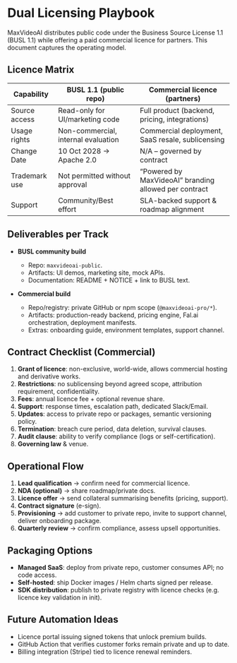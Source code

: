 # Dual Licensing Playbook

MaxVideoAI distributes public code under the Business Source License 1.1 (BUSL 1.1) while offering a paid commercial licence for partners. This document captures the operating model.

## Licence Matrix

| Capability | BUSL 1.1 (public repo) | Commercial licence (partners) |
|------------|------------------------|--------------------------------|
| Source access | Read-only for UI/marketing code | Full product (backend, pricing, integrations) |
| Usage rights | Non-commercial, internal evaluation | Commercial deployment, SaaS resale, sublicensing |
| Change Date | 10 Oct 2028 → Apache 2.0 | N/A – governed by contract |
| Trademark use | Not permitted without approval | “Powered by MaxVideoAI” branding allowed per contract |
| Support | Community/Best effort | SLA-backed support & roadmap alignment |

## Deliverables per Track

- **BUSL community build**
  - Repo: `maxvideoai-public`.
  - Artifacts: UI demos, marketing site, mock APIs.
  - Documentation: README + NOTICE + link to BUSL text.

- **Commercial build**
  - Repo/registry: private GitHub or npm scope (`@maxvideoai-pro/*`).
  - Artifacts: production-ready backend, pricing engine, Fal.ai orchestration, deployment manifests.
  - Extras: onboarding guide, environment templates, support channel.

## Contract Checklist (Commercial)

1. **Grant of licence**: non-exclusive, world-wide, allows commercial hosting and derivative works.  
2. **Restrictions**: no sublicensing beyond agreed scope, attribution requirement, confidentiality.  
3. **Fees**: annual licence fee + optional revenue share.  
4. **Support**: response times, escalation path, dedicated Slack/Email.  
5. **Updates**: access to private repo or packages, semantic versioning policy.  
6. **Termination**: breach cure period, data deletion, survival clauses.  
7. **Audit clause**: ability to verify compliance (logs or self-certification).  
8. **Governing law** & venue.

## Operational Flow

1. **Lead qualification** → confirm need for commercial licence.  
2. **NDA (optional)** → share roadmap/private docs.  
3. **Licence offer** → send collateral summarising benefits (pricing, support).  
4. **Contract signature** (e-sign).  
5. **Provisioning** → add customer to private repo, invite to support channel, deliver onboarding package.  
6. **Quarterly review** → confirm compliance, assess upsell opportunities.

## Packaging Options

- **Managed SaaS**: deploy from private repo, customer consumes API; no code access.  
- **Self-hosted**: ship Docker images / Helm charts signed per release.  
- **SDK distribution**: publish to private registry with licence checks (e.g. licence key validation in init).

## Future Automation Ideas

- Licence portal issuing signed tokens that unlock premium builds.  
- GitHub Action that verifies customer forks remain private and up to date.  
- Billing integration (Stripe) tied to licence renewal reminders.
